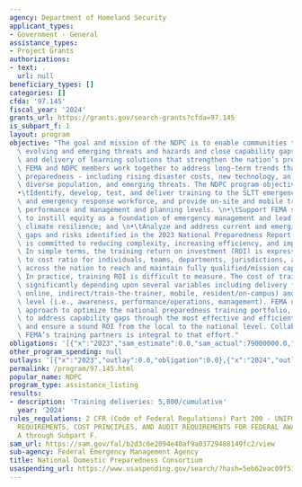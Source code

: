 ```yaml
---
agency: Department of Homeland Security
applicant_types:
- Government - General
assistance_types:
- Project Grants
authorizations:
- text: .
  url: null
beneficiary_types: []
categories: []
cfda: '97.145'
fiscal_year: '2024'
grants_url: https://grants.gov/search-grants?cfda=97.145
is_subpart_f: 1
layout: program
objective: "The goal and mission of the NDPC is to enable communities to address specific\
  \ evolving and emerging threats and hazards and close capability gaps through development\
  \ and delivery of learning solutions that strengthen the nation’s preparedness.\
  \ FEMA and NDPC members work together to address long-term trends that impact national\
  \ preparedness - including rising disaster costs, new technology, an older and more\
  \ diverse population, and emerging threats. The NDPC program objectives are:\n\n\
  •\tIdentify, develop, test, and deliver training to the SLTT emergency management\
  \ and emergency response workforce, and provide on-site and mobile training at the\
  \ performance and management and planning levels. \n•\tSupport FEMA strategic priorities\
  \ to instill equity as a foundation of emergency management and lead whole of community\
  \ climate resilience; and \n•\tAnalyze and address current and emerging capability\
  \ gaps and risks identified in the 2023 National Preparedness Report.  \n\nFEMA\
  \ is committed to reducing complexity, increasing efficiency, and improving outcomes.\
  \ In simple terms, the training return on investment (ROI) is expressed as the benefit\
  \ to cost ratio for individuals, teams, departments, jurisdictions, and regions\
  \ across the nation to reach and maintain fully qualified/mission capable status.\
  \ In practice, training ROI is difficult to measure. The cost of training varies\
  \ significantly depending upon several variables including delivery format (i.e.,\
  \ online, indirect/train-the-trainer, mobile, resident/on-campus) and competency\
  \ level (i.e., awareness, performance/operations, management). FEMA uses a systematic\
  \ approach to optimize the national preparedness training portfolio, align resources\
  \ to address capability gaps through the most effective and efficient means available,\
  \ and ensure a sound ROI from the local to the national level. Collaboration with\
  \ FEMA’s training partners is integral to that effort."
obligations: '[{"x":"2023","sam_estimate":0.0,"sam_actual":79000000.0,"usa_spending_actual":0.0},{"x":"2024","sam_estimate":0.0,"sam_actual":70060000.0,"usa_spending_actual":0.0},{"x":"2025","sam_estimate":0.0,"sam_actual":79000000.0,"usa_spending_actual":0.0}]'
other_program_spending: null
outlays: '[{"x":"2023","outlay":0.0,"obligation":0.0},{"x":"2024","outlay":0.0,"obligation":0.0},{"x":"2025","outlay":0.0,"obligation":0.0}]'
permalink: /program/97.145.html
popular_name: NDPC
program_type: assistance_listing
results:
- description: 'Training deliveries: 5,800/cumulative'
  year: '2024'
rules_regulations: 2 CFR (Code of Federal Regulations) Part 200 - UNIFORM ADMINISTRATIVE
  REQUIREMENTS, COST PRINCIPLES, AND AUDIT REQUIREMENTS FOR FEDERAL AWARDS, Subpart
  A through Subpart F.
sam_url: https://sam.gov/fal/b2d3c6e2094e40af9a03729488149fc2/view
sub-agency: Federal Emergency Management Agency
title: National Domestic Preparedness Consortium
usaspending_url: https://www.usaspending.gov/search/?hash=5eb62eac09f518f626d8355b7f34b69a
---
```

